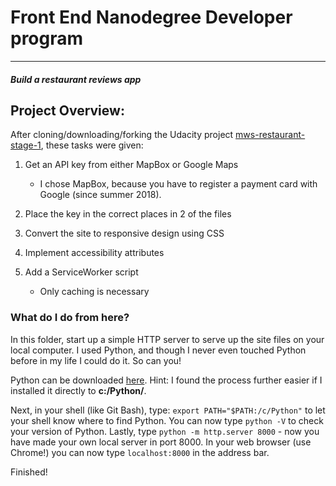 # Front End Nanodegree Developer program
---
#### _Build a restaurant reviews app_

## Project Overview: 

After cloning/downloading/forking the Udacity project [mws-restaurant-stage-1](https://github.com/udacity/mws-restaurant-stage-1), these tasks were given:

1. Get an API key from either MapBox or Google Maps
   - I chose MapBox, because you have to register a payment card with Google (since summer 2018).

2. Place the key in the correct places in 2 of the files

3. Convert the site to responsive design using CSS

4. Implement accessibility attributes

5. Add a ServiceWorker script 
   - Only caching is necessary


### What do I do from here?

In this folder, start up a simple HTTP server to serve up the site files on your local computer. 
I used Python, and though I never even touched Python before in my life I could do it. So can you!

Python can be downloaded [here](https://www.python.org/).
Hint: I found the process further easier if I installed it directly to **c:/Python/**.

Next, in your shell (like Git Bash), type: `export PATH="$PATH:/c/Python"` to let your shell know where to find Python.
You can now type `python -V` to check your version of Python.
Lastly, type `python -m http.server 8000` - now you have made your own local server in port 8000.
In your web browser (use Chrome!) you can now type `localhost:8000` in the address bar.

Finished!



